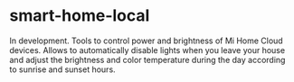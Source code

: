 # smart-home-local
In development. Tools to control power and brightness of Mi Home Cloud devices. Allows to automatically disable lights when you leave your house and adjust the brightness and color temperature during the day according to sunrise and sunset hours.
